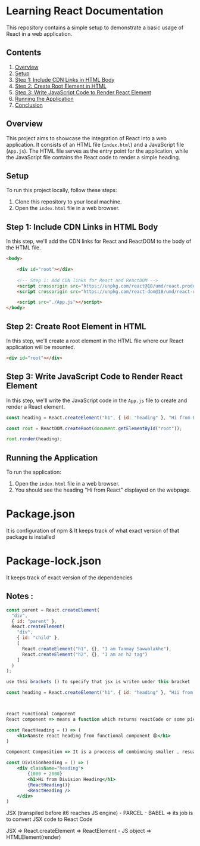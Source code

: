 

# Learning React Documentation

This repository contains a simple setup to demonstrate a basic usage of React in a web application.

## Contents

1. [Overview](#overview)
2. [Setup](#setup)
3. [Step 1: Include CDN Links in HTML Body](#step-1-include-cdn-links-in-html-body)
4. [Step 2: Create Root Element in HTML](#step-2-create-root-element-in-html)
5. [Step 3: Write JavaScript Code to Render React Element](#step-3-write-javascript-code-to-render-react-element)
6. [Running the Application](#running-the-application)
7. [Conclusion](#conclusion)

## Overview

This project aims to showcase the integration of React into a web application. It consists of an HTML file (`index.html`) and a JavaScript file (`App.js`). The HTML file serves as the entry point for the application, while the JavaScript file contains the React code to render a simple heading.

## Setup

To run this project locally, follow these steps:

1. Clone this repository to your local machine.
2. Open the `index.html` file in a web browser.

## Step 1: Include CDN Links in HTML Body

In this step, we'll add the CDN links for React and ReactDOM to the body of the HTML file.

```html
<body>

    <div id="root"></div>
    
    <!-- Step 1: Add CDN links for React and ReactDOM -->
    <script crossorigin src="https://unpkg.com/react@18/umd/react.production.min.js"></script>
    <script crossorigin src="https://unpkg.com/react-dom@18/umd/react-dom.production.min.js"></script>

    <script src="./App.js"></script>
</body>
```

## Step 2: Create Root Element in HTML

In this step, we'll create a root element in the HTML file where our React application will be mounted.

```html
<div id="root"></div>
```

## Step 3: Write JavaScript Code to Render React Element

In this step, we'll write the JavaScript code in the `App.js` file to create and render a React element.

```javascript
const heading = React.createElement("h1", { id: "heading" }, "Hi from React");

const root = ReactDOM.createRoot(document.getElementById("root"));

root.render(heading);
```

## Running the Application

To run the application:
1. Open the `index.html` file in a web browser.
2. You should see the heading "Hi from React" displayed on the webpage.

# Package.json
It is configuration of npm & It keeps track of what exact version of that package is installed

# Package-lock.json
It keeps track of exact version of the dependencies

## Notes :

```jsx
const parent = React.createElement(
  "div", 
  { id: "parent" },
  React.createElement(
    "div", 
    { id: "child" },
    [
      React.createElement("h1", {}, "I am Tanmay Sawwalakhe"),
      React.createElement("h2", {}, "I am an h2 tag")
    ]
  )
);

use thsi brackets () to specify that jsx is writen under this bracket

const heading = React.createElement("h1", { id: "heading" }, "Hii from React");



react Functional Component 
React component => means a function which returns reactCode or some piece of jsx

const ReactHeading = () => (
    <h1>Namste react heading from functional component 😍</h1>
)

Component Composition => It is a proccess of combinning smaller , resuable compoents together to create a larger or more complex component

const Divisionheading = () => (
    <div className="heading">
        {1000 + 2000}
        <h1>Hi from Division Heading</h1>
        {ReactHeading()}
        <ReactHeading />
    </div>
)
```

JSX (transpiled before it6 reaches JS engine) - PARCEL - BABEL => its job is to convert JSX code to React Code

JSX => React.createElement => ReactElement - JS object => HTMLElement(render)